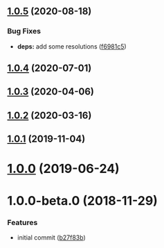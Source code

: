 ## [1.0.5](https://github.com/ovh/rollup-plugin-less-tilde-importer/compare/v1.0.4...v1.0.5) (2020-08-18)


### Bug Fixes

* **deps:** add some resolutions ([f6981c5](https://github.com/ovh/rollup-plugin-less-tilde-importer/commit/f6981c50dd3576f4754e66f4efa5c10694925c9e))



## [1.0.4](https://github.com/ovh/rollup-plugin-less-tilde-importer/compare/v1.0.3...v1.0.4) (2020-07-01)



## [1.0.3](https://github.com/ovh/rollup-plugin-less-tilde-importer/compare/v1.0.2...v1.0.3) (2020-04-06)



## [1.0.2](https://github.com/ovh-ux/rollup-plugin-less-tilde-importer/compare/v1.0.1...v1.0.2) (2020-03-16)



## [1.0.1](https://github.com/ovh-ux/rollup-plugin-less-tilde-importer/compare/v1.0.0...v1.0.1) (2019-11-04)



# [1.0.0](https://github.com/ovh-ux/rollup-plugin-less-tilde-importer/compare/v1.0.0-beta.0...v1.0.0) (2019-06-24)



# 1.0.0-beta.0 (2018-11-29)


### Features

* initial commit ([b27f83b](https://github.com/ovh-ux/rollup-plugin-less-tilde-importer/commit/b27f83b))



